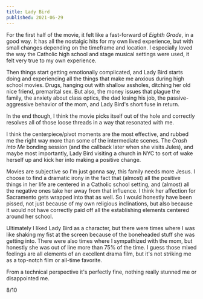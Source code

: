 ```yaml
---
title: Lady Bird
published: 2021-06-29
---
```


For the first half of the movie, it felt like a fast-forward of _Eighth Grade_, in a good way. It has all the nostalgic hits for my own lived experience, but with small changes depending on the timeframe and location. I especially loved the way the Catholic high school and stage musical settings were used, it felt very true to my own experience.

Then things start getting emotionally complicated, and Lady Bird starts doing and experiencing all the things that make me anxious during high school movies. Drugs, hanging out with shallow assholes, ditching her old nice friend, premarital sex. But also, the money issues that plague the family, the anxiety about class optics, the dad losing his job, the passive-aggressive behavior of the mom, and Lady Bird's short fuse in return.

In the end though, I think the movie picks itself out of the hole and correctly resolves all of those loose threads in a way that resonated with me.

I think the centerpiece/pivot moments are the most effective, and rubbed me the right way more than some of the intermediate scenes. The _Crash into Me_ bonding session (and the callback later when she visits Jules), and maybe most importantly, Lady Bird visiting a church in NYC to sort of wake herself up and kick her into making a positive change.

Movies are subjective so I'm just gonna say, this family needs more Jesus. I choose to find a dramatic irony in the fact that (almost) all the positive things in her life are centered in a Catholic school setting, and (almost) all the negative ones take her away from that influence. I think her affection for Sacramento gets wrapped into that as well. So I would honestly have been pissed, not just because of my own religious inclinations, but also because it would not have correctly paid off all the establishing elements centered around her school.

Ultimately I liked Lady Bird as a character, but there were times where I was like shaking my fist at the screen because of the boneheaded stuff she was getting into. There were also times where I sympathized with the mom, but honestly she was out of line more than 75% of the time. I guess those mixed feelings are all elements of an excellent drama film, but it's not striking me as a top-notch film or all-time favorite.

From a technical perspective it's perfectly fine, nothing really stunned me or disappointed me.

8/10
